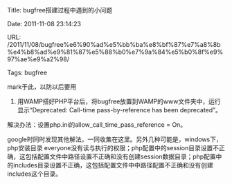Title: bugfree搭建过程中遇到的小问题

Date: 2011-11-08 23:14:23

URL: /2011/11/08/bugfree%e6%90%ad%e5%bb%ba%e8%bf%87%e7%a8%8b%e4%b8%ad%e9%81%87%e5%88%b0%e7%9a%84%e5%b0%8f%e9%97%ae%e9%a2%98/

Tags: bugfree

mark于此，以防以后要用

1. 用WAMP搭好PHP平台后，将bugfree放置到WAMP的www文件夹中，运行显示“Deprecated: Call-time pass-by-reference has been deprecated”。

解决办法：设置php.ini的allow_call_time_pass_reference = On。

google时同时发现其他解法，一同收集在这里。另外几种可能是，windows下，php安装目录 everyone没有读与执行的权限；php配置中的session目录设置不正确，这包括配置文件中路径设置不正确和没有创建session数据目录；php配置中的includes目录设置不正确，这包括配置文件中中路径配置不正确和没有创建includes这个目录。